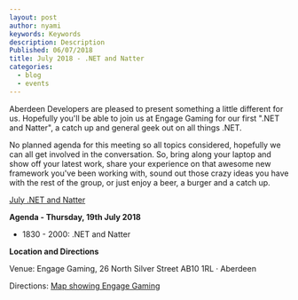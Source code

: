 ```yaml
---
layout: post
author: nyami
keywords: Keywords
description: Description
Published: 06/07/2018
title: July 2018 - .NET and Natter
categories:
  - blog
  - events
---
```

Aberdeen Developers are pleased to present something a little different for us. Hopefully you'll be able to join us at Engage Gaming for our first ".NET and Natter", a catch up and general geek out on all things .NET.

No planned agenda for this meeting so all topics considered, hopefully we can all get involved in the conversation. So, bring along your laptop and show off your latest work, share your experience on that awesome new framework you've been working with, sound out those crazy ideas you have with the rest of the group, or just enjoy a beer, a burger and a catch up.

[July .NET and Natter](https://www.meetup.com/en-AU/Aberdeen-Developers-NET-User-Group/events/252025130/)

**Agenda - Thursday, 19th July 2018**

+ 1830 - 2000: .NET and Natter

**Location and Directions**

Venue: Engage Gaming, 26 North Silver Street AB10 1RL · Aberdeen

Directions: [Map showing Engage Gaming]( https://www.google.co.uk/maps/place/Engage+Gaming/@57.1472976,-2.108418,17z/data=!3m1!4b1!4m5!3m4!1s0x48840e23a3284dc1:0xc44805b2e37148c0!8m2!3d57.1472947!4d-2.1062293)
